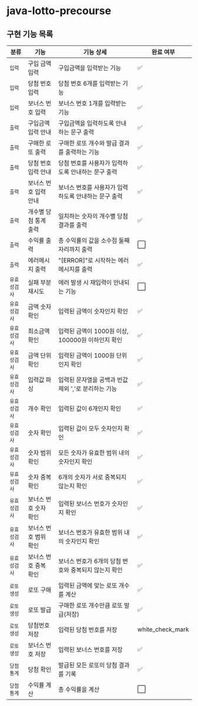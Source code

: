 # java-lotto-precourse

## 구현 기능 목록
| 분류      | 기능           | 기능 상세                             | 완료 여부               |
|---------|--------------|-----------------------------------|---------------------|
| `입력`    | 구입 금액 입력     | 구입금액을 입력받는 기능                     | :white_check_mark: |
| `입력`    | 당첨 번호 입력     | 당첨 번호 6개를 입력받는 기능                 | :white_check_mark: |
| `입력`    | 보너스 번호 입력    | 보너스 번호 1개를 입력받는 기능                | :white_check_mark: |
| `출력`    | 구입금액 입력 안내   | 구입금액을 입력하도록 안내하는 문구 출력            | :white_check_mark: |
| `출력`    | 구매한 로또 출력    | 구매한 로또 개수와 발급 결과를 출력하는 기능         | :white_check_mark: |
| `출력`    | 당첨 번호 입력 안내  | 당첨 번호를 사용자가 입력하도록 안내하는 문구 출력      | :white_check_mark: |
| `출력`    | 보너스 번호 입력 안내 | 보너스 번호를 사용자가 입력하도록 안내하는 문구 출력     | :white_check_mark: |
| `출력`    | 개수별 당첨 통계 출력 | 일치하는 숫자의 개수별 당첨 결과를 출력            | :white_check_mark: |
| `출력`    | 수익률 출력       | 총 수익률의 값을 소수점 둘째자리까지 출력           | :white_large_square: |
| `출력`    | 에러메시지 출력     | "[ERROR]"로 시작하는 에러 메시지를 출력        | :white_check_mark: |
| `유효성검사` | 실패 부분 재시도    | 에러 발생 시 재입력이 안내되는 기능              | :white_large_square: |
| `유효성검사` | 금액 숫자 확인     | 입력된 금액이 숫자인지 확인                   | :white_check_mark: |
| `유효성검사` | 최소금액 확인      | 입력된 금액이 1000원 이상, 100000원 이하인지 확인 | :white_check_mark: |
| `유효성검사` | 금액 단위 확인     | 입력된 금액이 1000원 단위인지 확인             | :white_check_mark: |
| `유효성검사` | 입력값 파싱       | 입력된 문자열을 공백과 빈값 제외 ','로 분리하는 기능   | :white_check_mark: |
| `유효성검사` | 개수 확인        | 입력된 값이 6개인지 확인                    | :white_check_mark: |
| `유효성검사` | 숫자 확인        | 입력된 값이 모두 숫자인지 확인                 | :white_check_mark: |
| `유효성검사` | 숫자 범위 확인     | 모든 숫자가 유효한 범위 내의 숫자인지 확인          | :white_check_mark: |
| `유효성검사` | 숫자 중복 확인     | 6개의 숫자가 서로 중복되지 않는지 확인            | :white_check_mark: |
| `유효성검사` | 보너스 번호 숫자 확인 | 입력된 보너스 번호가 숫자인지 확인               | :white_check_mark: |
| `유효성검사` | 보너스 번호 범위 확인 | 보너스 번호가 유효한 범위 내의 숫자인지 확인         | :white_check_mark: |
| `유효성검사` | 보너스 번호 중복 확인 | 보너스 번호가 6개의 당첨 번호와 중복되지 않는지 확인    | :white_check_mark: |
| `로또생성`  | 로또 구매        | 입력된 금액에 맞는 로또 개수를 계산              | :white_check_mark: |
| `로또생성`  | 로또 발급        | 구매한 로또 개수만큼 로또 발급(저장)             | :white_check_mark: |
| `로또생성`  | 당첨번호 저장      | 입력된 당첨 번호를 저장                     | white_check_mark |
| `로또생성`  | 보너스 번호 저장    | 입력된 보너스 번호를 저장                    | :white_check_mark: |
| `당첨통계`  | 당첨 확인        | 발급된 모든 로또의 당첨 결과를 기록                  | :white_check_mark: |
| `당첨통계`  | 수익률 계산       | 총 수익률을 계산                         | :white_large_square: |
